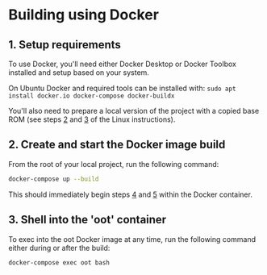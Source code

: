 # Building using Docker

## 1. Setup requirements

To use Docker, you'll need either Docker Desktop or Docker Toolbox installed and setup based on your system.

On Ubuntu Docker and required tools can be installed with: `sudo apt install docker.io docker-compose docker-buildx`

You'll also need to prepare a local version of the project with a copied base ROM (see steps [2](../README.md#2-clone-the-repository) and [3](../README.md#3-prepare-a-base-rom) of the Linux instructions).

## 2. Create and start the Docker image build

From the root of your local project, run the following command:

```bash
docker-compose up --build
```

This should immediately begin steps [4](../README.md#4-setup-the-rom-and-build-process) and [5](../README.md#5-build-the-rom) within the Docker container.

## 3. Shell into the 'oot' container

To exec into the oot Docker image at any time, run the following command either during or after the build:

```bash
docker-compose exec oot bash
```
